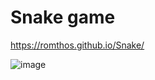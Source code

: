 # Snake game 
https://romthos.github.io/Snake/

![image](https://github.com/RoMTHoS/Snake/assets/83811609/030374b9-3a6d-4a1b-ba06-d1412d48b387)

